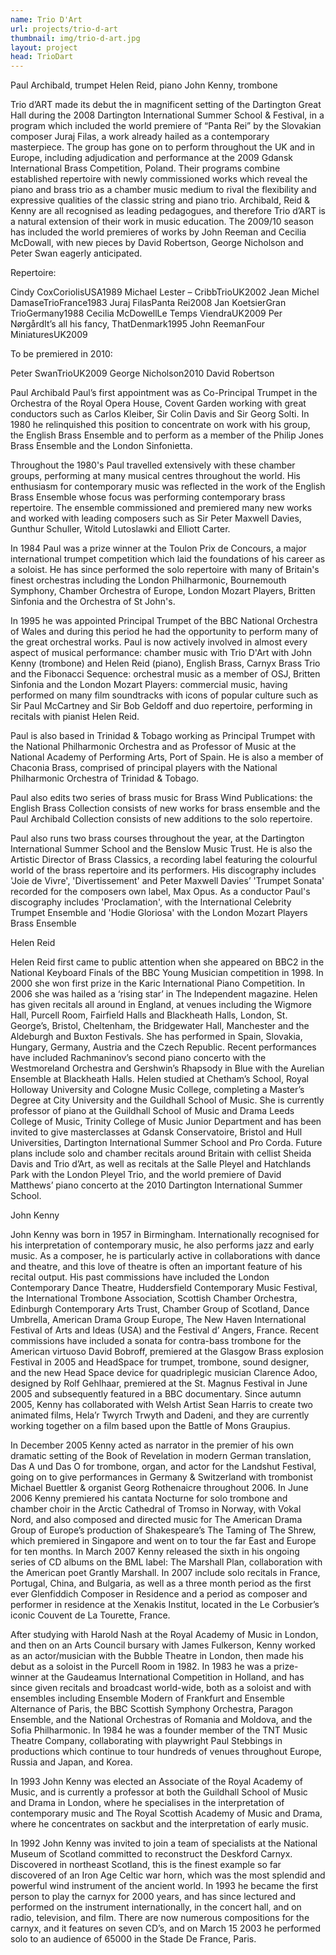 ```yaml
---
name: Trio D'Art 
url: projects/trio-d-art
thumbnail: img/trio-d-art.jpg
layout: project
head: TrioDart
---
```



Paul Archibald, trumpet          Helen Reid, piano          John Kenny, trombone

Trio d’ART made its debut the in magnificent setting of the Dartington Great Hall during the 2008 Dartington International Summer School & Festival, in a program which included the world premiere of “Panta Rei” by the Slovakian composer Juraj Filas, a work already hailed as a contemporary masterpiece. The group has gone on to perform throughout the UK and in Europe, including adjudication and performance at the 2009 Gdansk International Brass Competition, Poland. Their programs combine established repertoire with newly commissioned works which reveal the piano and brass trio as a chamber music medium to rival the flexibility and expressive qualities of the classic string and piano trio. Archibald, Reid & Kenny are all recognised as leading pedagogues, and therefore Trio d’ART is a natural extension of their work in music education. The 2009/10 season has included the world premieres of works by John Reeman and Cecilia McDowall, with new pieces by David Robertson, George Nicholson and Peter Swan eagerly anticipated.

Repertoire:

Cindy CoxCoriolisUSA1989
Michael Lester – CribbTrioUK2002
Jean Michel DamaseTrioFrance1983
Juraj FilasPanta Rei2008
Jan KoetsierGran TrioGermany1988
Cecilia McDowellLe Temps ViendraUK2009
Per NørgårdIt’s all his fancy, ThatDenmark1995
John ReemanFour MiniaturesUK2009

To be premiered in 2010:

Peter SwanTrioUK2009
George Nicholson2010
David Robertson

Paul Archibald
Paul’s first appointment was as Co-Principal Trumpet in the Orchestra of the Royal Opera House, Covent Garden working with great conductors such as Carlos Kleiber, Sir Colin Davis and Sir Georg Solti. In 1980 he relinquished this position to concentrate on work with his group, the English Brass Ensemble and to perform as a member of the Philip Jones Brass Ensemble and the London Sinfonietta. 

Throughout the 1980's Paul travelled extensively with these chamber groups, performing at many musical centres throughout the world. His enthusiasm for contemporary music was reflected in the work of the English Brass Ensemble whose focus was performing contemporary brass repertoire. The ensemble commissioned and premiered many new works and worked with leading composers such as Sir Peter Maxwell Davies, Gunthur Schuller, Witold Lutoslawki and Elliott Carter.

In 1984 Paul was a prize winner at the Toulon Prix de Concours, a major international trumpet competition which laid the foundations of his career as a soloist. He has since performed the solo repertoire with many of Britain's finest orchestras including the London Philharmonic, Bournemouth Symphony, Chamber Orchestra of Europe, London Mozart Players, Britten Sinfonia and the Orchestra of St John's.

In 1995 he was appointed Principal Trumpet of the BBC National Orchestra of Wales and during this period he had the opportunity to perform many of the great orchestral works. Paul is now actively involved in almost every aspect of musical performance: chamber music with Trio D'Art with John Kenny (trombone) and Helen Reid (piano), English Brass, Carnyx Brass Trio and the Fibonacci Sequence: orchestral music as a member of OSJ, Britten Sinfonia and the London Mozart Players: commercial music, having performed on many film soundtracks with icons of popular culture such as Sir Paul McCartney and Sir Bob Geldoff and duo repertoire, performing in recitals with pianist Helen Reid. 

Paul is also based in Trinidad & Tobago working as Principal Trumpet with the National Philharmonic Orchestra and as Professor of Music at the National Academy of Performing Arts, Port of Spain. He is also a member of Chaconia Brass, comprised of principal players with the National Philharmonic Orchestra of Trinidad & Tobago.

Paul also edits two series of brass music for Brass Wind Publications: the English Brass Collection consists of new works for brass ensemble and the Paul Archibald Collection consists of new additions to the solo repertoire. 

Paul also runs two brass courses throughout the year, at the Dartington International Summer School and the Benslow Music Trust. He is also the Artistic Director of Brass Classics, a recording label featuring the colourful world of the brass repertoire and its performers. His discography includes 'Joie de Vivre', 'Divertissement' and Peter Maxwell Davies’ 'Trumpet Sonata' recorded for the composers own label, Max Opus. As a conductor Paul's discography includes 'Proclamation', with the International Celebrity Trumpet Ensemble and 'Hodie Gloriosa' with the London Mozart Players Brass Ensemble 

Helen Reid

Helen Reid first came to public attention when she appeared on BBC2 in the National Keyboard Finals of the BBC Young Musician competition in 1998. In 2000 she won first prize in the Karic International Piano Competition. In 2006 she was hailed as a ‘rising star’ in The Independent magazine. 
Helen has given recitals all around in England, at venues including the Wigmore Hall, Purcell Room, Fairfield Halls and Blackheath Halls, London, St. George’s, Bristol, Cheltenham, the Bridgewater Hall, Manchester and the Aldeburgh and Buxton Festivals. She has performed in Spain, Slovakia, Hungary, Germany, Austria and the Czech Republic. Recent performances have included Rachmaninov’s second piano concerto with the Westmoreland Orchestra and Gershwin’s Rhapsody in Blue with the Aurelian Ensemble at Blackheath Halls. 
Helen studied at Chetham’s School, Royal Holloway University and Cologne Music College, completing a Master’s Degree at City University and the Guildhall School of Music. She is currently professor of piano at the Guildhall School of Music and Drama Leeds College of Music, Trinity College of Music Junior Department and has been invited to give masterclasses at Gdansk Conservatoire, Bristol and Hull Universities, Dartington International Summer School and Pro Corda. 
Future plans include solo and chamber recitals around Britain with cellist Sheida Davis and Trio d’Art, as well as recitals at the Salle Pleyel and Hatchlands Park with the London Pleyel Trio, and the world premiere of David Matthews’ piano concerto at the 2010 Dartington International Summer School. 


John Kenny

John Kenny was born in 1957 in Birmingham. Internationally recognised for his interpretation of contemporary music, he also performs jazz and early music. As a composer, he is particularly active in collaborations with dance and theatre, and this love of theatre is often an important feature of his recital output. His past commissions have included the London Contemporary Dance Theatre, Huddersfield Contemporary Music Festival, the International Trombone Association, Scottish Chamber Orchestra, Edinburgh Contemporary Arts Trust, Chamber Group of Scotland, Dance Umbrella, American Drama Group Europe, The New Haven International Festival of Arts and Ideas (USA) and the Festival d’ Angers, France. Recent commissions have included a sonata for contra-bass trombone for the American virtuoso David Bobroff, premiered at the Glasgow Brass explosion Festival in 2005 and HeadSpace for trumpet, trombone, sound designer, and the new Head Space device for quadriplegic musician Clarence Adoo, designed by Rolf Gehlhaar, premiered at the St. Magnus Festival in June 2005 and subsequently featured in a BBC documentary. Since autumn 2005, Kenny has collaborated with Welsh Artist Sean Harris to create two animated films, Hela’r Twyrch Trwyth and Dadeni, and they are currently working together on a film based upon the Battle of Mons Graupius. 

In December 2005 Kenny acted as narrator in the premier of his own dramatic setting of the Book of Revelation in modern German translation, Das A und Das O for trombone, organ, and actor for the Landshut Festival, going on to give performances in Germany & Switzerland with trombonist Michael Buettler & organist Georg Rothenaicre throughout 2006. In June 2006 Kenny premiered his cantata Nocturne for solo trombone and chamber choir in the Arctic Cathedral of Tromso in Norway, with Vokal Nord, and also composed and directed music for The American Drama Group of Europe’s production of Shakespeare’s The Taming of The Shrew, which premiered in Singapore and went on to tour the far East and Europe for ten months. In March 2007 Kenny released the sixth in his ongoing series of CD albums on the BML label: The Marshall Plan, collaboration with the American poet Grantly Marshall. In 2007 include solo recitals in France, Portugal, China, and Bulgaria, as well as a three month period as the first ever Glenfiddich Composer in Residence and a period as composer and performer in residence at the Xenakis Institut, located in the Le Corbusier’s iconic Couvent de La Tourette, France.
 
After studying with Harold Nash at the Royal Academy of Music in London, and then on an Arts Council bursary with James Fulkerson, Kenny worked as an actor/musician with the Bubble Theatre in London, then made his debut as a soloist in the Purcell Room in 1982. In 1983 he was a prize-winner at the Gaudeamus International Competition in Holland, and has since given recitals and broadcast world-wide, both as a soloist and with ensembles including Ensemble Modern of Frankfurt and Ensemble Alternance of Paris, the BBC Scottish Symphony Orchestra, Paragon Ensemble, and the National Orchestras of Romania and Moldova, and the Sofia Philharmonic. In 1984 he was a founder member of the TNT Music Theatre Company, collaborating with playwright Paul Stebbings in productions which continue to tour hundreds of venues throughout Europe, Russia and Japan, and Korea. 

In 1993 John Kenny was elected an Associate of the Royal Academy of Music, and is currently a professor at both the Guildhall School of Music and Drama in London, where he specialises in the interpretation of contemporary music and The Royal Scottish Academy of Music and Drama, where he concentrates on sackbut and the interpretation of early music. 

In 1992 John Kenny was invited to join a team of specialists at the National Museum of Scotland committed to reconstruct the Deskford Carnyx. Discovered in northeast Scotland, this is the finest example so far discovered of an Iron Age Celtic war horn, which was the most splendid and powerful wind instrument of the ancient world. In 1993 he became the first person to play the carnyx for 2000 years, and has since lectured and performed on the instrument internationally, in the concert hall, and on radio, television, and film. There are now numerous compositions for the carnyx, and it features on seven CD’s, and on March 15 2003 he performed solo to an audience of 65000 in the Stade De France, Paris. 
